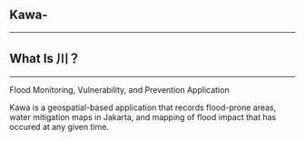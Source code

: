 ## Kawa-
---------------------
## What Is 川？
---------------------
Flood Monitoring, Vulnerability, and Prevention Application


Kawa is a geospatial-based application that records flood-prone areas, water mitigation maps in Jakarta, and mapping of flood impact that has occured at any given time.
